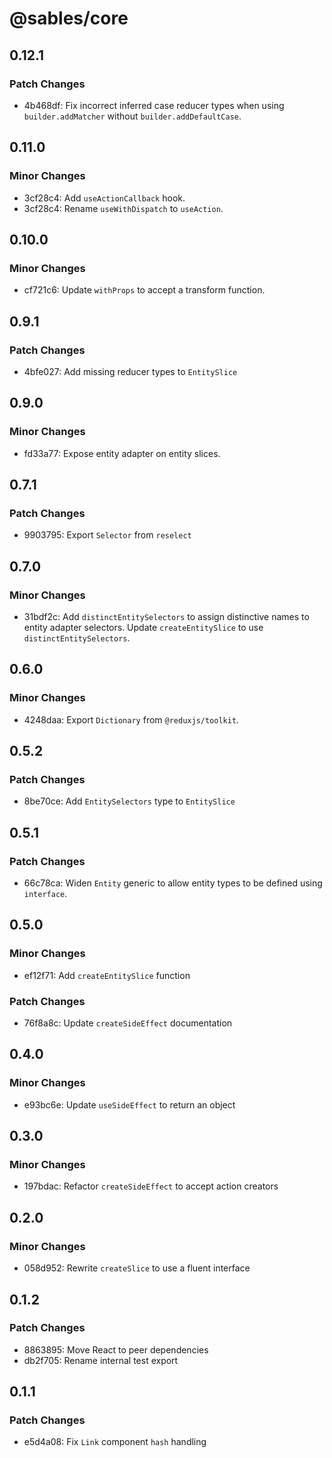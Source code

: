 # @sables/core

## 0.12.1

### Patch Changes

- 4b468df: Fix incorrect inferred case reducer types when using `builder.addMatcher` without `builder.addDefaultCase`.

## 0.11.0

### Minor Changes

- 3cf28c4: Add `useActionCallback` hook.
- 3cf28c4: Rename `useWithDispatch` to `useAction`.

## 0.10.0

### Minor Changes

- cf721c6: Update `withProps` to accept a transform function.

## 0.9.1

### Patch Changes

- 4bfe027: Add missing reducer types to `EntitySlice`

## 0.9.0

### Minor Changes

- fd33a77: Expose entity adapter on entity slices.

## 0.7.1

### Patch Changes

- 9903795: Export `Selector` from `reselect`

## 0.7.0

### Minor Changes

- 31bdf2c: Add `distinctEntitySelectors` to assign distinctive names to entity adapter selectors. Update `createEntitySlice` to use `distinctEntitySelectors`.

## 0.6.0

### Minor Changes

- 4248daa: Export `Dictionary` from `@reduxjs/toolkit`.

## 0.5.2

### Patch Changes

- 8be70ce: Add `EntitySelectors` type to `EntitySlice`

## 0.5.1

### Patch Changes

- 66c78ca: Widen `Entity` generic to allow entity types to be defined using `interface`.

## 0.5.0

### Minor Changes

- ef12f71: Add `createEntitySlice` function

### Patch Changes

- 76f8a8c: Update `createSideEffect` documentation

## 0.4.0

### Minor Changes

- e93bc6e: Update `useSideEffect` to return an object

## 0.3.0

### Minor Changes

- 197bdac: Refactor `createSideEffect` to accept action creators

## 0.2.0

### Minor Changes

- 058d952: Rewrite `createSlice` to use a fluent interface

## 0.1.2

### Patch Changes

- 8863895: Move React to peer dependencies
- db2f705: Rename internal test export

## 0.1.1

### Patch Changes

- e5d4a08: Fix `Link` component `hash` handling
